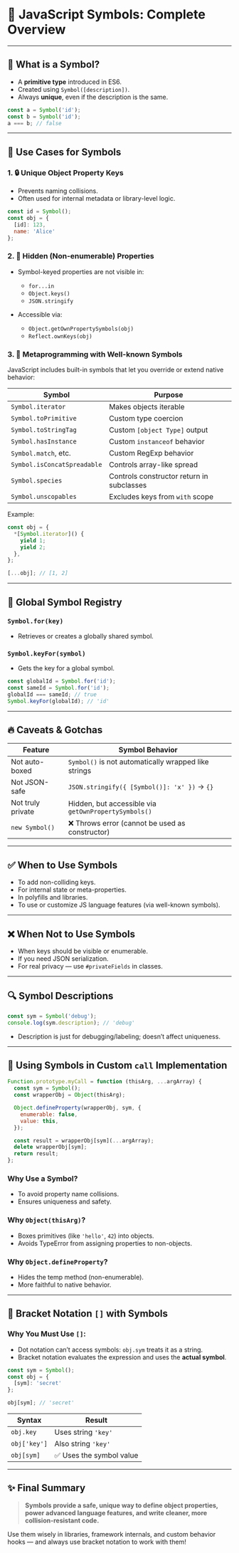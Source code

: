# 🧠 JavaScript Symbols: Complete Overview

---

## 🧱 What is a Symbol?

* A **primitive type** introduced in ES6.
* Created using `Symbol([description])`.
* Always **unique**, even if the description is the same.

```js
const a = Symbol('id');
const b = Symbol('id');
a === b; // false
```

---

## 📌 Use Cases for Symbols

### 1. 🔒 Unique Object Property Keys

* Prevents naming collisions.
* Often used for internal metadata or library-level logic.

```js
const id = Symbol();
const obj = {
  [id]: 123,
  name: 'Alice'
};
```

### 2. 🙈 Hidden (Non-enumerable) Properties

* Symbol-keyed properties are not visible in:

  * `for...in`
  * `Object.keys()`
  * `JSON.stringify`
* Accessible via:

  * `Object.getOwnPropertySymbols(obj)`
  * `Reflect.ownKeys(obj)`

### 3. 🧩 Metaprogramming with Well-known Symbols

JavaScript includes built-in symbols that let you override or extend native behavior:

| Symbol                      | Purpose                                   |
| --------------------------- | ----------------------------------------- |
| `Symbol.iterator`           | Makes objects iterable                    |
| `Symbol.toPrimitive`        | Custom type coercion                      |
| `Symbol.toStringTag`        | Custom `[object Type]` output             |
| `Symbol.hasInstance`        | Custom `instanceof` behavior              |
| `Symbol.match`, etc.        | Custom RegExp behavior                    |
| `Symbol.isConcatSpreadable` | Controls array-like spread                |
| `Symbol.species`            | Controls constructor return in subclasses |
| `Symbol.unscopables`        | Excludes keys from `with` scope           |

Example:

```js
const obj = {
  *[Symbol.iterator]() {
    yield 1;
    yield 2;
  },
};

[...obj]; // [1, 2]
```

---

## 🔄 Global Symbol Registry

### `Symbol.for(key)`

* Retrieves or creates a globally shared symbol.

### `Symbol.keyFor(symbol)`

* Gets the key for a global symbol.

```js
const globalId = Symbol.for('id');
const sameId = Symbol.for('id');
globalId === sameId; // true
Symbol.keyFor(globalId); // 'id'
```

---

## 🔥 Caveats & Gotchas

| Feature           | Symbol Behavior                                      |
| ----------------- | ---------------------------------------------------- |
| Not auto-boxed    | `Symbol()` is not automatically wrapped like strings |
| Not JSON-safe     | `JSON.stringify({ [Symbol()]: 'x' })` → `{}`         |
| Not truly private | Hidden, but accessible via `getOwnPropertySymbols()` |
| `new Symbol()`    | ❌ Throws error (cannot be used as constructor)       |

---

## ✅ When to Use Symbols

* To add non-colliding keys.
* For internal state or meta-properties.
* In polyfills and libraries.
* To use or customize JS language features (via well-known symbols).

---

## ❌ When Not to Use Symbols

* When keys should be visible or enumerable.
* If you need JSON serialization.
* For real privacy — use `#privateFields` in classes.

---

## 🔍 Symbol Descriptions

```js
const sym = Symbol('debug');
console.log(sym.description); // 'debug'
```

* Description is just for debugging/labeling; doesn’t affect uniqueness.

---

## 🧠 Using Symbols in Custom `call` Implementation

```js
Function.prototype.myCall = function (thisArg, ...argArray) {
  const sym = Symbol();
  const wrapperObj = Object(thisArg);

  Object.defineProperty(wrapperObj, sym, {
    enumerable: false,
    value: this,
  });

  const result = wrapperObj[sym](...argArray);
  delete wrapperObj[sym];
  return result;
};
```

### Why Use a Symbol?

* To avoid property name collisions.
* Ensures uniqueness and safety.

### Why `Object(thisArg)`?

* Boxes primitives (like `'hello'`, `42`) into objects.
* Avoids TypeError from assigning properties to non-objects.

### Why `Object.defineProperty`?

* Hides the temp method (non-enumerable).
* More faithful to native behavior.

---

## 🧾 Bracket Notation `[]` with Symbols

### Why You Must Use `[]`:

* Dot notation can’t access symbols: `obj.sym` treats it as a string.
* Bracket notation evaluates the expression and uses the **actual symbol**.

```js
const sym = Symbol();
const obj = {
  [sym]: 'secret'
};

obj[sym]; // 'secret'
```

| Syntax       | Result                  |
| ------------ | ----------------------- |
| `obj.key`    | Uses string `'key'`     |
| `obj['key']` | Also string `'key'`     |
| `obj[sym]`   | ✅ Uses the symbol value |

---

## ✨ Final Summary

> **Symbols provide a safe, unique way to define object properties, power advanced language features, and write cleaner, more collision-resistant code.**

Use them wisely in libraries, framework internals, and custom behavior hooks — and always use bracket notation to work with them!
